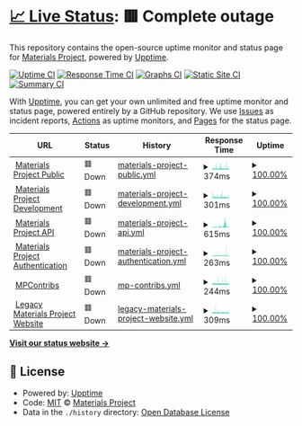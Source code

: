 # [📈 Live Status](https://materialsproject.github.io/status): <!--live status--> **🟥 Complete outage**

This repository contains the open-source uptime monitor and status page for [Materials Project](https://www.materialsproject.org), powered by [Upptime](https://github.com/upptime/upptime).

[![Uptime CI](https://github.com/materialsproject/status/workflows/Uptime%20CI/badge.svg)](https://github.com/upptime/upptime/actions?query=workflow%3A%22Uptime+CI%22)
[![Response Time CI](https://github.com/materialsproject/status/workflows/Response%20Time%20CI/badge.svg)](https://github.com/upptime/upptime/actions?query=workflow%3A%22Response+Time+CI%22)
[![Graphs CI](https://github.com/materialsproject/status/workflows/Graphs%20CI/badge.svg)](https://github.com/upptime/upptime/actions?query=workflow%3A%22Graphs+CI%22)
[![Static Site CI](https://github.com/materialsproject/status/workflows/Static%20Site%20CI/badge.svg)](https://github.com/upptime/upptime/actions?query=workflow%3A%22Static+Site+CI%22)
[![Summary CI](https://github.com/materialsproject/status/workflows/Summary%20CI/badge.svg)](https://github.com/upptime/upptime/actions?query=workflow%3A%22Summary+CI%22)

With [Upptime](https://upptime.js.org), you can get your own unlimited and free uptime monitor and status page, powered entirely by a GitHub repository. We use [Issues](https://github.com/materialsproject/status/issues) as incident reports, [Actions](https://github.com/materialsproject/status/actions) as uptime monitors, and [Pages](https://materialsproject.github.io/status) for the status page.

<!--start: status pages-->
<!-- This summary is generated by Upptime (https://github.com/upptime/upptime) -->
<!-- Do not edit this manually, your changes will be overwritten -->
<!-- prettier-ignore -->
| URL | Status | History | Response Time | Uptime |
| --- | ------ | ------- | ------------- | ------ |
| <img alt="" src="https://favicons.githubusercontent.com/materialsproject.org" height="13"> [Materials Project Public](https://materialsproject.org) | 🟥 Down | [materials-project-public.yml](https://github.com/materialsproject/status/commits/HEAD/history/materials-project-public.yml) | <details><summary><img alt="Response time graph" src="./graphs/materials-project-public/response-time-week.png" height="20"> 374ms</summary><br><a href="https://status.materialsproject.org/history/materials-project-public"><img alt="Response time 547" src="https://img.shields.io/endpoint?url=https%3A%2F%2Fraw.githubusercontent.com%2Fmaterialsproject%2Fstatus%2FHEAD%2Fapi%2Fmaterials-project-public%2Fresponse-time.json"></a><br><a href="https://status.materialsproject.org/history/materials-project-public"><img alt="24-hour response time 292" src="https://img.shields.io/endpoint?url=https%3A%2F%2Fraw.githubusercontent.com%2Fmaterialsproject%2Fstatus%2FHEAD%2Fapi%2Fmaterials-project-public%2Fresponse-time-day.json"></a><br><a href="https://status.materialsproject.org/history/materials-project-public"><img alt="7-day response time 374" src="https://img.shields.io/endpoint?url=https%3A%2F%2Fraw.githubusercontent.com%2Fmaterialsproject%2Fstatus%2FHEAD%2Fapi%2Fmaterials-project-public%2Fresponse-time-week.json"></a><br><a href="https://status.materialsproject.org/history/materials-project-public"><img alt="30-day response time 343" src="https://img.shields.io/endpoint?url=https%3A%2F%2Fraw.githubusercontent.com%2Fmaterialsproject%2Fstatus%2FHEAD%2Fapi%2Fmaterials-project-public%2Fresponse-time-month.json"></a><br><a href="https://status.materialsproject.org/history/materials-project-public"><img alt="1-year response time 527" src="https://img.shields.io/endpoint?url=https%3A%2F%2Fraw.githubusercontent.com%2Fmaterialsproject%2Fstatus%2FHEAD%2Fapi%2Fmaterials-project-public%2Fresponse-time-year.json"></a></details> | <details><summary><a href="https://status.materialsproject.org/history/materials-project-public">100.00%</a></summary><a href="https://status.materialsproject.org/history/materials-project-public"><img alt="All-time uptime 100.00%" src="https://img.shields.io/endpoint?url=https%3A%2F%2Fraw.githubusercontent.com%2Fmaterialsproject%2Fstatus%2FHEAD%2Fapi%2Fmaterials-project-public%2Fuptime.json"></a><br><a href="https://status.materialsproject.org/history/materials-project-public"><img alt="24-hour uptime 100.00%" src="https://img.shields.io/endpoint?url=https%3A%2F%2Fraw.githubusercontent.com%2Fmaterialsproject%2Fstatus%2FHEAD%2Fapi%2Fmaterials-project-public%2Fuptime-day.json"></a><br><a href="https://status.materialsproject.org/history/materials-project-public"><img alt="7-day uptime 100.00%" src="https://img.shields.io/endpoint?url=https%3A%2F%2Fraw.githubusercontent.com%2Fmaterialsproject%2Fstatus%2FHEAD%2Fapi%2Fmaterials-project-public%2Fuptime-week.json"></a><br><a href="https://status.materialsproject.org/history/materials-project-public"><img alt="30-day uptime 100.00%" src="https://img.shields.io/endpoint?url=https%3A%2F%2Fraw.githubusercontent.com%2Fmaterialsproject%2Fstatus%2FHEAD%2Fapi%2Fmaterials-project-public%2Fuptime-month.json"></a><br><a href="https://status.materialsproject.org/history/materials-project-public"><img alt="1-year uptime 100.00%" src="https://img.shields.io/endpoint?url=https%3A%2F%2Fraw.githubusercontent.com%2Fmaterialsproject%2Fstatus%2FHEAD%2Fapi%2Fmaterials-project-public%2Fuptime-year.json"></a></details>
| <img alt="" src="https://favicons.githubusercontent.com/next-gen.materialsproject.org" height="13"> [Materials Project Development](https://next-gen.materialsproject.org) | 🟥 Down | [materials-project-development.yml](https://github.com/materialsproject/status/commits/HEAD/history/materials-project-development.yml) | <details><summary><img alt="Response time graph" src="./graphs/materials-project-development/response-time-week.png" height="20"> 301ms</summary><br><a href="https://status.materialsproject.org/history/materials-project-development"><img alt="Response time 384" src="https://img.shields.io/endpoint?url=https%3A%2F%2Fraw.githubusercontent.com%2Fmaterialsproject%2Fstatus%2FHEAD%2Fapi%2Fmaterials-project-development%2Fresponse-time.json"></a><br><a href="https://status.materialsproject.org/history/materials-project-development"><img alt="24-hour response time 248" src="https://img.shields.io/endpoint?url=https%3A%2F%2Fraw.githubusercontent.com%2Fmaterialsproject%2Fstatus%2FHEAD%2Fapi%2Fmaterials-project-development%2Fresponse-time-day.json"></a><br><a href="https://status.materialsproject.org/history/materials-project-development"><img alt="7-day response time 301" src="https://img.shields.io/endpoint?url=https%3A%2F%2Fraw.githubusercontent.com%2Fmaterialsproject%2Fstatus%2FHEAD%2Fapi%2Fmaterials-project-development%2Fresponse-time-week.json"></a><br><a href="https://status.materialsproject.org/history/materials-project-development"><img alt="30-day response time 315" src="https://img.shields.io/endpoint?url=https%3A%2F%2Fraw.githubusercontent.com%2Fmaterialsproject%2Fstatus%2FHEAD%2Fapi%2Fmaterials-project-development%2Fresponse-time-month.json"></a><br><a href="https://status.materialsproject.org/history/materials-project-development"><img alt="1-year response time 388" src="https://img.shields.io/endpoint?url=https%3A%2F%2Fraw.githubusercontent.com%2Fmaterialsproject%2Fstatus%2FHEAD%2Fapi%2Fmaterials-project-development%2Fresponse-time-year.json"></a></details> | <details><summary><a href="https://status.materialsproject.org/history/materials-project-development">100.00%</a></summary><a href="https://status.materialsproject.org/history/materials-project-development"><img alt="All-time uptime 100.00%" src="https://img.shields.io/endpoint?url=https%3A%2F%2Fraw.githubusercontent.com%2Fmaterialsproject%2Fstatus%2FHEAD%2Fapi%2Fmaterials-project-development%2Fuptime.json"></a><br><a href="https://status.materialsproject.org/history/materials-project-development"><img alt="24-hour uptime 100.00%" src="https://img.shields.io/endpoint?url=https%3A%2F%2Fraw.githubusercontent.com%2Fmaterialsproject%2Fstatus%2FHEAD%2Fapi%2Fmaterials-project-development%2Fuptime-day.json"></a><br><a href="https://status.materialsproject.org/history/materials-project-development"><img alt="7-day uptime 100.00%" src="https://img.shields.io/endpoint?url=https%3A%2F%2Fraw.githubusercontent.com%2Fmaterialsproject%2Fstatus%2FHEAD%2Fapi%2Fmaterials-project-development%2Fuptime-week.json"></a><br><a href="https://status.materialsproject.org/history/materials-project-development"><img alt="30-day uptime 100.00%" src="https://img.shields.io/endpoint?url=https%3A%2F%2Fraw.githubusercontent.com%2Fmaterialsproject%2Fstatus%2FHEAD%2Fapi%2Fmaterials-project-development%2Fuptime-month.json"></a><br><a href="https://status.materialsproject.org/history/materials-project-development"><img alt="1-year uptime 100.00%" src="https://img.shields.io/endpoint?url=https%3A%2F%2Fraw.githubusercontent.com%2Fmaterialsproject%2Fstatus%2FHEAD%2Fapi%2Fmaterials-project-development%2Fuptime-year.json"></a></details>
| <img alt="" src="https://favicons.githubusercontent.com/api.materialsproject.org" height="13"> [Materials Project API](https://api.materialsproject.org) | 🟥 Down | [materials-project-api.yml](https://github.com/materialsproject/status/commits/HEAD/history/materials-project-api.yml) | <details><summary><img alt="Response time graph" src="./graphs/materials-project-api/response-time-week.png" height="20"> 615ms</summary><br><a href="https://status.materialsproject.org/history/materials-project-api"><img alt="Response time 345" src="https://img.shields.io/endpoint?url=https%3A%2F%2Fraw.githubusercontent.com%2Fmaterialsproject%2Fstatus%2FHEAD%2Fapi%2Fmaterials-project-api%2Fresponse-time.json"></a><br><a href="https://status.materialsproject.org/history/materials-project-api"><img alt="24-hour response time 336" src="https://img.shields.io/endpoint?url=https%3A%2F%2Fraw.githubusercontent.com%2Fmaterialsproject%2Fstatus%2FHEAD%2Fapi%2Fmaterials-project-api%2Fresponse-time-day.json"></a><br><a href="https://status.materialsproject.org/history/materials-project-api"><img alt="7-day response time 615" src="https://img.shields.io/endpoint?url=https%3A%2F%2Fraw.githubusercontent.com%2Fmaterialsproject%2Fstatus%2FHEAD%2Fapi%2Fmaterials-project-api%2Fresponse-time-week.json"></a><br><a href="https://status.materialsproject.org/history/materials-project-api"><img alt="30-day response time 375" src="https://img.shields.io/endpoint?url=https%3A%2F%2Fraw.githubusercontent.com%2Fmaterialsproject%2Fstatus%2FHEAD%2Fapi%2Fmaterials-project-api%2Fresponse-time-month.json"></a><br><a href="https://status.materialsproject.org/history/materials-project-api"><img alt="1-year response time 344" src="https://img.shields.io/endpoint?url=https%3A%2F%2Fraw.githubusercontent.com%2Fmaterialsproject%2Fstatus%2FHEAD%2Fapi%2Fmaterials-project-api%2Fresponse-time-year.json"></a></details> | <details><summary><a href="https://status.materialsproject.org/history/materials-project-api">100.00%</a></summary><a href="https://status.materialsproject.org/history/materials-project-api"><img alt="All-time uptime 100.00%" src="https://img.shields.io/endpoint?url=https%3A%2F%2Fraw.githubusercontent.com%2Fmaterialsproject%2Fstatus%2FHEAD%2Fapi%2Fmaterials-project-api%2Fuptime.json"></a><br><a href="https://status.materialsproject.org/history/materials-project-api"><img alt="24-hour uptime 100.00%" src="https://img.shields.io/endpoint?url=https%3A%2F%2Fraw.githubusercontent.com%2Fmaterialsproject%2Fstatus%2FHEAD%2Fapi%2Fmaterials-project-api%2Fuptime-day.json"></a><br><a href="https://status.materialsproject.org/history/materials-project-api"><img alt="7-day uptime 100.00%" src="https://img.shields.io/endpoint?url=https%3A%2F%2Fraw.githubusercontent.com%2Fmaterialsproject%2Fstatus%2FHEAD%2Fapi%2Fmaterials-project-api%2Fuptime-week.json"></a><br><a href="https://status.materialsproject.org/history/materials-project-api"><img alt="30-day uptime 100.00%" src="https://img.shields.io/endpoint?url=https%3A%2F%2Fraw.githubusercontent.com%2Fmaterialsproject%2Fstatus%2FHEAD%2Fapi%2Fmaterials-project-api%2Fuptime-month.json"></a><br><a href="https://status.materialsproject.org/history/materials-project-api"><img alt="1-year uptime 100.00%" src="https://img.shields.io/endpoint?url=https%3A%2F%2Fraw.githubusercontent.com%2Fmaterialsproject%2Fstatus%2FHEAD%2Fapi%2Fmaterials-project-api%2Fuptime-year.json"></a></details>
| <img alt="" src="https://favicons.githubusercontent.com/profile.materialsproject.org" height="13"> [Materials Project Authentication](https://profile.materialsproject.org) | 🟥 Down | [materials-project-authentication.yml](https://github.com/materialsproject/status/commits/HEAD/history/materials-project-authentication.yml) | <details><summary><img alt="Response time graph" src="./graphs/materials-project-authentication/response-time-week.png" height="20"> 263ms</summary><br><a href="https://status.materialsproject.org/history/materials-project-authentication"><img alt="Response time 254" src="https://img.shields.io/endpoint?url=https%3A%2F%2Fraw.githubusercontent.com%2Fmaterialsproject%2Fstatus%2FHEAD%2Fapi%2Fmaterials-project-authentication%2Fresponse-time.json"></a><br><a href="https://status.materialsproject.org/history/materials-project-authentication"><img alt="24-hour response time 234" src="https://img.shields.io/endpoint?url=https%3A%2F%2Fraw.githubusercontent.com%2Fmaterialsproject%2Fstatus%2FHEAD%2Fapi%2Fmaterials-project-authentication%2Fresponse-time-day.json"></a><br><a href="https://status.materialsproject.org/history/materials-project-authentication"><img alt="7-day response time 263" src="https://img.shields.io/endpoint?url=https%3A%2F%2Fraw.githubusercontent.com%2Fmaterialsproject%2Fstatus%2FHEAD%2Fapi%2Fmaterials-project-authentication%2Fresponse-time-week.json"></a><br><a href="https://status.materialsproject.org/history/materials-project-authentication"><img alt="30-day response time 239" src="https://img.shields.io/endpoint?url=https%3A%2F%2Fraw.githubusercontent.com%2Fmaterialsproject%2Fstatus%2FHEAD%2Fapi%2Fmaterials-project-authentication%2Fresponse-time-month.json"></a><br><a href="https://status.materialsproject.org/history/materials-project-authentication"><img alt="1-year response time 255" src="https://img.shields.io/endpoint?url=https%3A%2F%2Fraw.githubusercontent.com%2Fmaterialsproject%2Fstatus%2FHEAD%2Fapi%2Fmaterials-project-authentication%2Fresponse-time-year.json"></a></details> | <details><summary><a href="https://status.materialsproject.org/history/materials-project-authentication">100.00%</a></summary><a href="https://status.materialsproject.org/history/materials-project-authentication"><img alt="All-time uptime 100.00%" src="https://img.shields.io/endpoint?url=https%3A%2F%2Fraw.githubusercontent.com%2Fmaterialsproject%2Fstatus%2FHEAD%2Fapi%2Fmaterials-project-authentication%2Fuptime.json"></a><br><a href="https://status.materialsproject.org/history/materials-project-authentication"><img alt="24-hour uptime 100.00%" src="https://img.shields.io/endpoint?url=https%3A%2F%2Fraw.githubusercontent.com%2Fmaterialsproject%2Fstatus%2FHEAD%2Fapi%2Fmaterials-project-authentication%2Fuptime-day.json"></a><br><a href="https://status.materialsproject.org/history/materials-project-authentication"><img alt="7-day uptime 100.00%" src="https://img.shields.io/endpoint?url=https%3A%2F%2Fraw.githubusercontent.com%2Fmaterialsproject%2Fstatus%2FHEAD%2Fapi%2Fmaterials-project-authentication%2Fuptime-week.json"></a><br><a href="https://status.materialsproject.org/history/materials-project-authentication"><img alt="30-day uptime 100.00%" src="https://img.shields.io/endpoint?url=https%3A%2F%2Fraw.githubusercontent.com%2Fmaterialsproject%2Fstatus%2FHEAD%2Fapi%2Fmaterials-project-authentication%2Fuptime-month.json"></a><br><a href="https://status.materialsproject.org/history/materials-project-authentication"><img alt="1-year uptime 100.00%" src="https://img.shields.io/endpoint?url=https%3A%2F%2Fraw.githubusercontent.com%2Fmaterialsproject%2Fstatus%2FHEAD%2Fapi%2Fmaterials-project-authentication%2Fuptime-year.json"></a></details>
| <img alt="" src="https://favicons.githubusercontent.com/contribs.materialsproject.org" height="13"> [MPContribs](https://contribs.materialsproject.org) | 🟥 Down | [mp-contribs.yml](https://github.com/materialsproject/status/commits/HEAD/history/mp-contribs.yml) | <details><summary><img alt="Response time graph" src="./graphs/mp-contribs/response-time-week.png" height="20"> 244ms</summary><br><a href="https://status.materialsproject.org/history/mp-contribs"><img alt="Response time 256" src="https://img.shields.io/endpoint?url=https%3A%2F%2Fraw.githubusercontent.com%2Fmaterialsproject%2Fstatus%2FHEAD%2Fapi%2Fmp-contribs%2Fresponse-time.json"></a><br><a href="https://status.materialsproject.org/history/mp-contribs"><img alt="24-hour response time 184" src="https://img.shields.io/endpoint?url=https%3A%2F%2Fraw.githubusercontent.com%2Fmaterialsproject%2Fstatus%2FHEAD%2Fapi%2Fmp-contribs%2Fresponse-time-day.json"></a><br><a href="https://status.materialsproject.org/history/mp-contribs"><img alt="7-day response time 244" src="https://img.shields.io/endpoint?url=https%3A%2F%2Fraw.githubusercontent.com%2Fmaterialsproject%2Fstatus%2FHEAD%2Fapi%2Fmp-contribs%2Fresponse-time-week.json"></a><br><a href="https://status.materialsproject.org/history/mp-contribs"><img alt="30-day response time 244" src="https://img.shields.io/endpoint?url=https%3A%2F%2Fraw.githubusercontent.com%2Fmaterialsproject%2Fstatus%2FHEAD%2Fapi%2Fmp-contribs%2Fresponse-time-month.json"></a><br><a href="https://status.materialsproject.org/history/mp-contribs"><img alt="1-year response time 245" src="https://img.shields.io/endpoint?url=https%3A%2F%2Fraw.githubusercontent.com%2Fmaterialsproject%2Fstatus%2FHEAD%2Fapi%2Fmp-contribs%2Fresponse-time-year.json"></a></details> | <details><summary><a href="https://status.materialsproject.org/history/mp-contribs">100.00%</a></summary><a href="https://status.materialsproject.org/history/mp-contribs"><img alt="All-time uptime 100.00%" src="https://img.shields.io/endpoint?url=https%3A%2F%2Fraw.githubusercontent.com%2Fmaterialsproject%2Fstatus%2FHEAD%2Fapi%2Fmp-contribs%2Fuptime.json"></a><br><a href="https://status.materialsproject.org/history/mp-contribs"><img alt="24-hour uptime 100.00%" src="https://img.shields.io/endpoint?url=https%3A%2F%2Fraw.githubusercontent.com%2Fmaterialsproject%2Fstatus%2FHEAD%2Fapi%2Fmp-contribs%2Fuptime-day.json"></a><br><a href="https://status.materialsproject.org/history/mp-contribs"><img alt="7-day uptime 100.00%" src="https://img.shields.io/endpoint?url=https%3A%2F%2Fraw.githubusercontent.com%2Fmaterialsproject%2Fstatus%2FHEAD%2Fapi%2Fmp-contribs%2Fuptime-week.json"></a><br><a href="https://status.materialsproject.org/history/mp-contribs"><img alt="30-day uptime 100.00%" src="https://img.shields.io/endpoint?url=https%3A%2F%2Fraw.githubusercontent.com%2Fmaterialsproject%2Fstatus%2FHEAD%2Fapi%2Fmp-contribs%2Fuptime-month.json"></a><br><a href="https://status.materialsproject.org/history/mp-contribs"><img alt="1-year uptime 100.00%" src="https://img.shields.io/endpoint?url=https%3A%2F%2Fraw.githubusercontent.com%2Fmaterialsproject%2Fstatus%2FHEAD%2Fapi%2Fmp-contribs%2Fuptime-year.json"></a></details>
| <img alt="" src="https://favicons.githubusercontent.com/legacy.materialsproject.org" height="13"> [Legacy Materials Project Website](https://legacy.materialsproject.org) | 🟥 Down | [legacy-materials-project-website.yml](https://github.com/materialsproject/status/commits/HEAD/history/legacy-materials-project-website.yml) | <details><summary><img alt="Response time graph" src="./graphs/legacy-materials-project-website/response-time-week.png" height="20"> 309ms</summary><br><a href="https://status.materialsproject.org/history/legacy-materials-project-website"><img alt="Response time 491" src="https://img.shields.io/endpoint?url=https%3A%2F%2Fraw.githubusercontent.com%2Fmaterialsproject%2Fstatus%2FHEAD%2Fapi%2Flegacy-materials-project-website%2Fresponse-time.json"></a><br><a href="https://status.materialsproject.org/history/legacy-materials-project-website"><img alt="24-hour response time 277" src="https://img.shields.io/endpoint?url=https%3A%2F%2Fraw.githubusercontent.com%2Fmaterialsproject%2Fstatus%2FHEAD%2Fapi%2Flegacy-materials-project-website%2Fresponse-time-day.json"></a><br><a href="https://status.materialsproject.org/history/legacy-materials-project-website"><img alt="7-day response time 309" src="https://img.shields.io/endpoint?url=https%3A%2F%2Fraw.githubusercontent.com%2Fmaterialsproject%2Fstatus%2FHEAD%2Fapi%2Flegacy-materials-project-website%2Fresponse-time-week.json"></a><br><a href="https://status.materialsproject.org/history/legacy-materials-project-website"><img alt="30-day response time 348" src="https://img.shields.io/endpoint?url=https%3A%2F%2Fraw.githubusercontent.com%2Fmaterialsproject%2Fstatus%2FHEAD%2Fapi%2Flegacy-materials-project-website%2Fresponse-time-month.json"></a><br><a href="https://status.materialsproject.org/history/legacy-materials-project-website"><img alt="1-year response time 491" src="https://img.shields.io/endpoint?url=https%3A%2F%2Fraw.githubusercontent.com%2Fmaterialsproject%2Fstatus%2FHEAD%2Fapi%2Flegacy-materials-project-website%2Fresponse-time-year.json"></a></details> | <details><summary><a href="https://status.materialsproject.org/history/legacy-materials-project-website">100.00%</a></summary><a href="https://status.materialsproject.org/history/legacy-materials-project-website"><img alt="All-time uptime 100.00%" src="https://img.shields.io/endpoint?url=https%3A%2F%2Fraw.githubusercontent.com%2Fmaterialsproject%2Fstatus%2FHEAD%2Fapi%2Flegacy-materials-project-website%2Fuptime.json"></a><br><a href="https://status.materialsproject.org/history/legacy-materials-project-website"><img alt="24-hour uptime 100.00%" src="https://img.shields.io/endpoint?url=https%3A%2F%2Fraw.githubusercontent.com%2Fmaterialsproject%2Fstatus%2FHEAD%2Fapi%2Flegacy-materials-project-website%2Fuptime-day.json"></a><br><a href="https://status.materialsproject.org/history/legacy-materials-project-website"><img alt="7-day uptime 100.00%" src="https://img.shields.io/endpoint?url=https%3A%2F%2Fraw.githubusercontent.com%2Fmaterialsproject%2Fstatus%2FHEAD%2Fapi%2Flegacy-materials-project-website%2Fuptime-week.json"></a><br><a href="https://status.materialsproject.org/history/legacy-materials-project-website"><img alt="30-day uptime 100.00%" src="https://img.shields.io/endpoint?url=https%3A%2F%2Fraw.githubusercontent.com%2Fmaterialsproject%2Fstatus%2FHEAD%2Fapi%2Flegacy-materials-project-website%2Fuptime-month.json"></a><br><a href="https://status.materialsproject.org/history/legacy-materials-project-website"><img alt="1-year uptime 100.00%" src="https://img.shields.io/endpoint?url=https%3A%2F%2Fraw.githubusercontent.com%2Fmaterialsproject%2Fstatus%2FHEAD%2Fapi%2Flegacy-materials-project-website%2Fuptime-year.json"></a></details>

<!--end: status pages-->

[**Visit our status website →**](https://materialsproject.github.io/status)

## 📄 License

- Powered by: [Upptime](https://github.com/upptime/upptime)
- Code: [MIT](./LICENSE) © [Materials Project](https://www.materialsproject.org)
- Data in the `./history` directory: [Open Database License](https://opendatacommons.org/licenses/odbl/1-0/)
